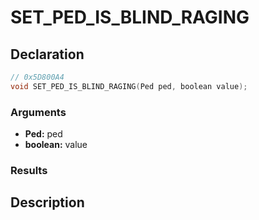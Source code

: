 # SET_PED_IS_BLIND_RAGING

## Declaration
```cpp
// 0x5D800A4
void SET_PED_IS_BLIND_RAGING(Ped ped, boolean value);
```

### Arguments
- **Ped:** ped
- **boolean:** value

### Results

## Description
